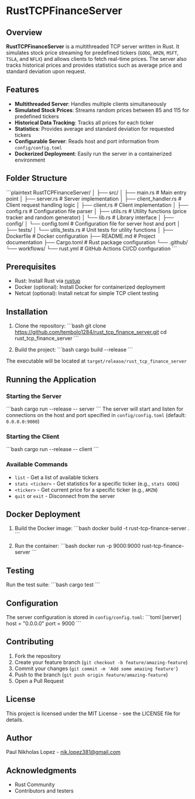 # RustTCPFinanceServer

## Overview
**RustTCPFinanceServer** is a multithreaded TCP server written in Rust. It simulates stock price streaming for predefined tickers (`GOOG`, `AMZN`, `MSFT`, `TSLA`, and `NFLX`) and allows clients to fetch real-time prices. The server also tracks historical prices and provides statistics such as average price and standard deviation upon request.

## Features
- **Multithreaded Server**: Handles multiple clients simultaneously
- **Simulated Stock Prices**: Streams random prices between 85 and 115 for predefined tickers
- **Historical Data Tracking**: Tracks all prices for each ticker
- **Statistics**: Provides average and standard deviation for requested tickers
- **Configurable Server**: Reads host and port information from `config/config.toml`
- **Dockerized Deployment**: Easily run the server in a containerized environment

## Folder Structure
\```plaintext
RustTCPFinanceServer/
│
├── src/
│   ├── main.rs              # Main entry point
│   ├── server.rs            # Server implementation
│   ├── client_handler.rs    # Client request handling logic
│   ├── client.rs            # Client implementation
│   ├── config.rs            # Configuration file parser
│   ├── utils.rs             # Utility functions (price tracker and random generator)
│   └── lib.rs               # Library interface
│
├── config/
│   └── config.toml          # Configuration file for server host and port
│
├── tests/
│   └── utils_tests.rs       # Unit tests for utility functions
│
├── Dockerfile               # Docker configuration
├── README.md               # Project documentation
├── Cargo.toml              # Rust package configuration
└── .github/
    └── workflows/
        └── rust.yml        # GitHub Actions CI/CD configuration
\```

## Prerequisites
- Rust: Install Rust via [rustup](https://rustup.rs/)
- Docker (optional): Install Docker for containerized deployment
- Netcat (optional): Install netcat for simple TCP client testing

## Installation

1. Clone the repository:
\```bash
git clone https://github.com/tembolo1284/rust_tcp_finance_server.git
cd rust_tcp_finance_server
\```

2. Build the project:
\```bash
cargo build --release
\```

The executable will be located at `target/release/rust_tcp_finance_server`

## Running the Application

### Starting the Server
\```bash
cargo run --release -- server
\```
The server will start and listen for connections on the host and port specified in `config/config.toml` (default: `0.0.0.0:9000`)

### Starting the Client
\```bash
cargo run --release -- client
\```

### Available Commands
- `list` - Get a list of available tickers
- `stats <ticker>` - Get statistics for a specific ticker (e.g., `stats GOOG`)
- `<ticker>` - Get current price for a specific ticker (e.g., `AMZN`)
- `quit` or `exit` - Disconnect from the server

## Docker Deployment

1. Build the Docker image:
\```bash
docker build -t rust-tcp-finance-server .
\```

2. Run the container:
\```bash
docker run -p 9000:9000 rust-tcp-finance-server
\```

## Testing

Run the test suite:
\```bash
cargo test
\```

## Configuration

The server configuration is stored in `config/config.toml`:
\```toml
[server]
host = "0.0.0.0"
port = 9000
\```

## Contributing

1. Fork the repository
2. Create your feature branch (`git checkout -b feature/amazing-feature`)
3. Commit your changes (`git commit -m 'Add some amazing feature'`)
4. Push to the branch (`git push origin feature/amazing-feature`)
5. Open a Pull Request

## License

This project is licensed under the MIT License - see the LICENSE file for details.

## Author

Paul Nikholas Lopez - [nik.lopez381@gmail.com](mailto:nik.lopez381@gmail.com)

## Acknowledgments

- Rust Community
- Contributors and testers
